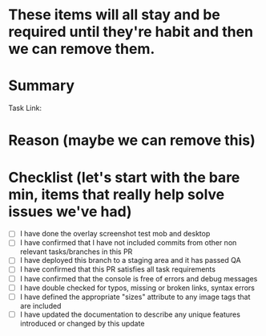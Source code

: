 # These items will all stay and be required until they're habit and then we can remove them. 

# Summary

Task Link: <!-- Paste a link to the task here -->

<!-- 
Provide a summary of the changes in this PR. It should describe specifically what was changed and include the type of change, whether it is new feature, upgrade, typo/bug fix, documentation, etc. 

In most cases, if you are entering descriptive commit messages, they can be copied here.

Examples of a good summary:
- Updated the collection template so that the default sort order is Most Popular instead of Most Recent.
- Fixed a bug that caused the announcement bar to render incorrectly when very long text was entered.
- Added a new template section for Recently Viewed products.
- Updated the client documentation to include information about image requirements.

Examples of a bad summary:
- QA fixes
- CSS tweaks
-->

# Reason (maybe we can remove this)

<!-- 
If applicable, provide motivation or context for the changes in this PR. In some cases the reason may be inferred from the summary, but it is important to note whether a change was made due to a client request, new requirements, uncovered during QA, etc.

Examples:
- This bug was uncovered in the QA process.
- This feature was missed when building the initial requirements.
-->

# Checklist (let's start with the bare min, items that really help solve issues we've had)

<!--
If you cannot check off every item in this checklist, it is a good indication that this PR is not yet ready for submission. If a checklist item is not relevant to the type of change, it can be checked off anyway (an update to documentation may not require QA, for example).
-->

- [ ] I have done the overlay screenshot test mob and desktop
- [ ] I have confirmed that I have not included commits from other non relevant tasks/branches in this PR
- [ ] I have deployed this branch to a staging area and it has passed QA
- [ ] I have confirmed that this PR satisfies all task requirements
- [ ] I have confirmed that the console is free of errors and debug messages
- [ ] I have double checked for typos, missing or broken links, syntax errors
- [ ] I have defined the appropriate "sizes" attribute to any image tags that are included
- [ ] I have updated the documentation to describe any unique features introduced or changed by this update
